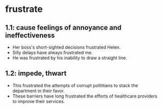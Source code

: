 # frustrate
## 1.1: cause feelings of annoyance and ineffectiveness

  *  Her boss's short-sighted decisions frustrated Helen.
  *  Silly delays have always frustrated me.
  *  He was frustrated by his inability to draw a straight line.

## 1.2: impede, thwart

  *  This frustrated the attempts of corrupt polititians to stack the department in their favor.
  *  These barriers have long frustrated the efforts of healthcare providers to improve their services.
